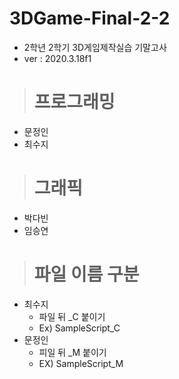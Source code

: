 # 3DGame-Final-2-2
* 2학년 2학기 3D게임제작실습 기말고사
* ver : 2020.3.18f1

> # 프로그래밍
* 문정인
* 최수지
> # 그래픽 
* 박다빈
* 임승연

> # 파일 이름 구분
* 최수지
  * 파일 뒤 _C 붙이기
  * Ex) SampleScript_C
* 문정인
  * 피일 뒤 _M 붙이기
  * EX) SampleScript_M
